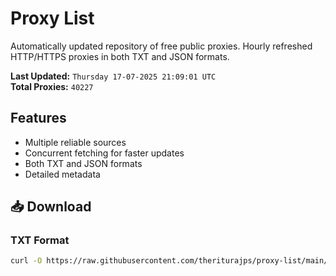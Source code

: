 # Proxy List

Automatically updated repository of free public proxies. Hourly refreshed HTTP/HTTPS proxies in both TXT and JSON formats.

**Last Updated:** `Thursday 17-07-2025 21:09:01 UTC`  
**Total Proxies:** `40227`

## Features
- Multiple reliable sources
- Concurrent fetching for faster updates
- Both TXT and JSON formats
- Detailed metadata

## 📥 Download

### TXT Format
```bash
curl -O https://raw.githubusercontent.com/theriturajps/proxy-list/main/proxies.txt